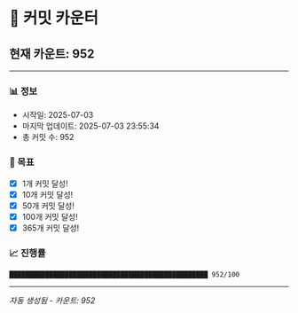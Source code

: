 # 🔢 커밋 카운터

## 현재 카운트: 952

---

### 📊 정보
- 시작일: 2025-07-03
- 마지막 업데이트: 2025-07-03 23:55:34
- 총 커밋 수: 952

### 🎯 목표
- [x] 1개 커밋 달성!
- [x] 10개 커밋 달성!
- [x] 50개 커밋 달성!
- [x] 100개 커밋 달성!
- [x] 365개 커밋 달성!

### 📈 진행률
```
██████████████████████████████████████████████████ 952/100
```

---
*자동 생성됨 - 카운트: 952*
